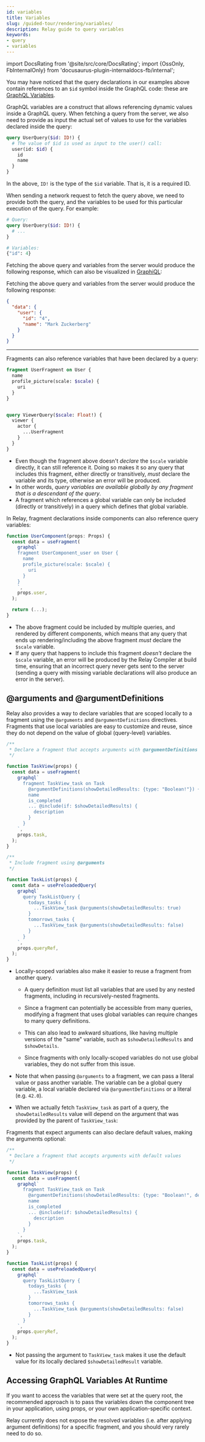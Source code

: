 ```yaml
---
id: variables
title: Variables
slug: /guided-tour/rendering/variables/
description: Relay guide to query variables
keywords:
- query
- variables
---
```


import DocsRating from '@site/src/core/DocsRating';
import {OssOnly, FbInternalOnly} from 'docusaurus-plugin-internaldocs-fb/internal';

You may have noticed that the query declarations in our examples above contain references to an `$id` symbol inside the GraphQL code: these are [GraphQL Variables](https://graphql.org/learn/queries/#variables).

GraphQL variables are a construct that allows referencing dynamic values inside a GraphQL query. When fetching a query from the server, we also need to provide as input the actual set of values to use for the variables declared inside the query:

```graphql
query UserQuery($id: ID!) {
  # The value of $id is used as input to the user() call:
  user(id: $id) {
    id
    name
  }
}
```

In the above, `ID!` is the type of the `$id` variable. That is, it is a required ID.

When sending a network request to fetch the query above, we need to provide both the query, and the variables to be used for this particular execution of the query.  For example:

```graphql
# Query:
query UserQuery($id: ID!) {
  # ...
}

# Variables:
{"id": 4}
```


<FbInternalOnly>

Fetching the above query and variables from the server would produce the following response, which can also be visualized in [GraphiQL](https://fburl.com/graphiql/kiuar058):

</FbInternalOnly>

<OssOnly>

Fetching the above query and variables from the server would produce the following response:

</OssOnly>

```json
{
  "data": {
    "user": {
      "id": "4",
      "name": "Mark Zuckerberg"
    }
  }
}
```


* * *

Fragments can also reference variables that have been declared by a query:

```graphql
fragment UserFragment on User {
  name
  profile_picture(scale: $scale) {
    uri
  }
}


query ViewerQuery($scale: Float!) {
  viewer {
    actor {
      ...UserFragment
    }
  }
}
```

* Even though the fragment above doesn't *declare* the `$scale` variable directly, it can still reference it. Doing so makes it so any query that includes this fragment, either directly or transitively, *must* declare the variable and its type, otherwise an error will be produced.
* In other words, *query variables are available globally by any fragment that is a descendant of the query*.
* A fragment which references a global variable can only be included (directly or transitively) in a query which defines that global variable.


In Relay, fragment declarations inside components can also reference query variables:

```js
function UserComponent(props: Props) {
  const data = useFragment(
    graphql`
    fragment UserComponent_user on User {
      name
      profile_picture(scale: $scale) {
        uri
      }
    }
    `,
    props.user,
  );

  return (...);
}
```

* The above fragment could be included by multiple queries, and rendered by different components, which means that any query that ends up rendering/including the above fragment *must* declare the `$scale` variable.
*  If any query that happens to include this fragment *doesn't* declare the `$scale` variable, an error will be produced by the Relay Compiler at build time, ensuring that an incorrect query never gets sent to the server (sending a query with missing variable declarations will also produce an error in the server).



## @arguments and @argumentDefinitions

Relay also provides a way to declare variables that are scoped locally to a fragment using the `@arguments` and `@argumentDefinitions` directives. Fragments that use local variables are easy to customize and reuse, since they do not depend on the value of global (query-level) variables.

```js
/**
 * Declare a fragment that accepts arguments with @argumentDefinitions
 */

function TaskView(props) {
  const data = useFragment(
    graphql`
      fragment TaskView_task on Task
        @argumentDefinitions(showDetailedResults: {type: "Boolean!"}) {
        name
        is_completed
        ... @include(if: $showDetailedResults) {
          description
        }
      }
    `,
    props.task,
  );
}
```

```js
/**
 * Include fragment using @arguments
 */

function TaskList(props) {
  const data = usePreloadedQuery(
    graphql`
      query TaskListQuery {
        todays_tasks {
          ...TaskView_task @arguments(showDetailedResults: true)
        }
        tomorrows_tasks {
          ...TaskView_task @arguments(showDetailedResults: false)
        }
      }
    `,
    props.queryRef,
  );
}
```

* Locally-scoped variables also make it easier to reuse a fragment from another query.
  * A query definition must list all variables that are used by any nested fragments, including in recursively-nested fragments.
  * Since a fragment can potentially be accessible from many queries, modifying a fragment that uses global variables can require changes to many query definitions.
  * This can also lead to awkward situations, like having multiple versions of the "same" variable, such as `$showDetailedResults` and `$showDetails`.

  * Since fragments with only locally-scoped variables do not use global variables, they do not suffer from this issue.

* Note that when passing `@arguments` to a fragment, we can pass a literal value or pass another variable. The variable can be a global query variable, a local variable declared via `@argumentDefinitions` or a literal (e.g. `42.0`).
* When we actually fetch `TaskView_task` as part of a query, the `showDetailedResults` value will depend on the argument that was provided by the parent of `TaskView_task`:

Fragments that expect arguments can also declare default values, making the arguments optional:

```js
/**
 * Declare a fragment that accepts arguments with default values
 */

function TaskView(props) {
  const data = useFragment(
    graphql`
      fragment TaskView_task on Task
        @argumentDefinitions(showDetailedResults: {type: "Boolean!", defaultValue: true}) {
        name
        is_completed
        ... @include(if: $showDetailedResults) {
          description
        }
      }
    `,
    props.task,
  );
}
```

```js
function TaskList(props) {
  const data = usePreloadedQuery(
    graphql`
      query TaskListQuery {
        todays_tasks {
          ...TaskView_task
        }
        tomorrows_tasks {
          ...TaskView_task @arguments(showDetailedResults: false)
        }
      }
    `,
    props.queryRef,
  );
}
```

* Not passing the argument to `TaskView_task` makes it use the default value for its locally declared `$showDetailedResult` variable.



## Accessing GraphQL Variables At Runtime


If you want to access the variables that were set at the query root, the recommended approach is to pass the variables down the component tree in your application, using props, or your own application-specific context.

Relay currently does not expose the resolved variables (i.e. after applying argument definitions) for a specific fragment, and you should very rarely need to do so.




<DocsRating />
